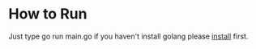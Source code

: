 # How to Run
Just type go run main.go if you haven't install golang please [install](https://golang.org/doc/install) first.
